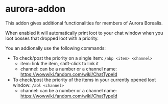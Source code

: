 # aurora-addon
This addon gives additional functionalities for members of Aurora Borealis.

When enabled it will automatically print loot to your chat window when you loot bosses that dropped loot with a priority.

You an addionally use the following commands:
- To check/post the priority on a single item: `/abp <item> <channel>`
	- item: link the item, shift-click to link it
	- channel: can be a number or a channel name: https://wowwiki.fandom.com/wiki/ChatTypeId
- To check/post the priority of the items in your currently opened loot window: `/abl <channel>`
	- channel: can be a number or a channel name: https://wowwiki.fandom.com/wiki/ChatTypeId
